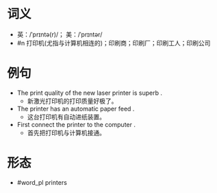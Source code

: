 # 词义
- 英：/ˈprɪntə(r)/； 美：/ˈprɪntər/
- #n 打印机(尤指与计算机相连的)；印刷商；印刷厂；印刷工人；印刷公司
# 例句
- The print quality of the new laser printer is superb .
	- 新激光打印机的打印质量好极了。
- The printer has an automatic paper feed .
	- 这台打印机有自动进纸装置。
- First connect the printer to the computer .
	- 首先把打印机与计算机接通。
# 形态
- #word_pl printers
